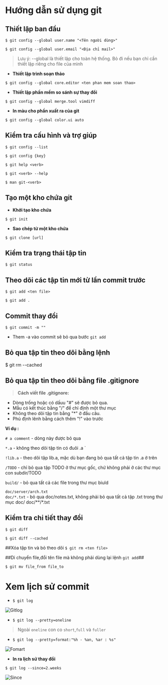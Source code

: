 # Hướng dẫn sử dụng git
## Thiết lập ban đầu
`$ git config --global user.name "<Tên người dùng>"`

`$ git config --global user.email "<Địa chỉ mail>"`

> Lưu ý: --global là thiết lập cho toàn hệ thống. Bỏ đi nếu bạn chỉ cần thiết lập riêng cho file của mình

* **Thiết lập trình soạn thảo**
 
`$ git config --global core.editor <ten phan mem soan thao>`

* **Thiết lập phần mềm so sánh sự thay đổi**

`$ git config --global merge.tool vimdiff`

* **In màu cho phần xuất ra của git**
 
`$ git config --global color.ui auto`

## Kiểm tra cấu hình và trợ giúp 
`$ git config --list`

`$ git config {key}`

`$ git help <verb>`

`$ git <verb> --help`

`$ man git-<verb>`

## Tạo một kho chứa git
* **Khởi tạo kho chứa**

`$ git init`

* **Sao chép từ một kho chứa**

`$ git clone [url]`

## Kiểm tra trạng thái tập tin
`$ git status`

## Theo dõi các tập tin mới từ lần commit trước
`$ git add <ten file>`

`$ git add .`

## Commit thay đổi 
`$ git commit -m ""`
 
* Them -a vào commit sẽ bỏ qua bước `git add` 

## Bỏ qua tập tin theo dõi bằng lệnh
$ git rm --cached <ten file>

##  Bỏ qua tập tin theo dõi bằng file .gitignore

> **Cách viết file .gitignore:**

- Dòng trống hoặc có dấuu "#" sẽ được bỏ qua.
- Mẫu có kết thúc bằng "/" để chỉ định một thư mục
- Không theo dõi tập tin bằng "*" ở đầu câu.
- Phủ định lênh bằng cách thêm "!" vào trước

**Ví dụ :**

`# a comment` - dòng này được bỏ qua

`*.a` - không theo dõi tập tin có đuôi .a `

`!lib.a` - theo dõi tập lib.a, mặc dù bạn đang bỏ qua tất cả tập tin .a ở trên

`/TODO` - chỉ bỏ qua tập TODO ở thư mục gốc, chứ không phải ở các thư mục con subdir/TODO

`build/` - bỏ qua tất cả các file trong thư mục biuld

`doc/server/arch.txt`       
`doc/*.txt` - bỏ qua doc/notes.txt, không phải 
bỏ qua tất cả tập .txt trong thư mục doc/
doc/**/*.txt

## Kiểm tra chi tiết thay đổi
`$ git diff`

`$ git diff --cached`

##Xóa tập tin và bỏ theo dõi
`$ git rm <ten file>`

##Di chuyển file,đổi tên file mà không phải dùng lại lệnh `git add`##

`$ git mv file_from file_to`


# Xem lịch sử commit
- `$ git log` 

![Gitlog](https://i.imgur.com/t3pPSem.png)

- `$ git log --pretty=oneline`

> Ngoài `oneline` con co `short`,`full` và `fuller`

- `$ git log --pretty=format:"%h - %an, %ar : %s"`

![Fomart](https://i.imgur.com/qZEueT5.jpg)

- **In ra lịch sử  thay đổi** 

`$ git log --since=2.weeks`

![Since](https://i.imgur.com/hNnXkFm.png)
